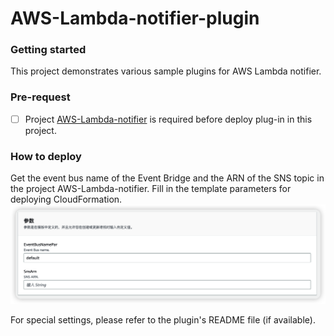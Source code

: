 # AWS-Lambda-notifier-plugin

### Getting started
This project demonstrates various sample plugins for AWS Lambda notifier.

### Pre-request
- [ ] Project [AWS-Lambda-notifier](https://github.com/Chris-wa-He/AWS-Lambda-notifier) is required before deploy plug-in in this project.

### How to deploy
Get the event bus name of the Event Bridge and the ARN of the SNS topic in the project AWS-Lambda-notifier. Fill in the template parameters for deploying CloudFormation.
![parameter](images/parameter.png)

For special settings, please refer to the plugin's README file (if available).